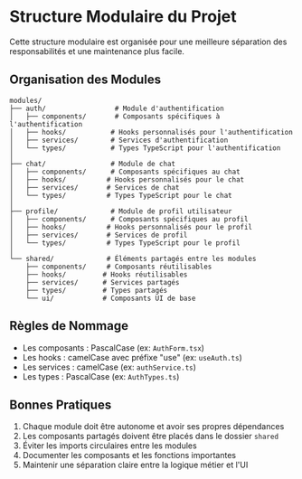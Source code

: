 # Structure Modulaire du Projet

Cette structure modulaire est organisée pour une meilleure séparation des responsabilités et une maintenance plus facile.

## Organisation des Modules

```
modules/
├── auth/                 # Module d'authentification
│   ├── components/       # Composants spécifiques à l'authentification
│   ├── hooks/           # Hooks personnalisés pour l'authentification
│   ├── services/        # Services d'authentification
│   └── types/           # Types TypeScript pour l'authentification
│
├── chat/                # Module de chat
│   ├── components/      # Composants spécifiques au chat
│   ├── hooks/          # Hooks personnalisés pour le chat
│   ├── services/       # Services de chat
│   └── types/          # Types TypeScript pour le chat
│
├── profile/             # Module de profil utilisateur
│   ├── components/      # Composants spécifiques au profil
│   ├── hooks/          # Hooks personnalisés pour le profil
│   ├── services/       # Services de profil
│   └── types/          # Types TypeScript pour le profil
│
└── shared/             # Éléments partagés entre les modules
    ├── components/     # Composants réutilisables
    ├── hooks/         # Hooks réutilisables
    ├── services/      # Services partagés
    ├── types/         # Types partagés
    └── ui/            # Composants UI de base
```

## Règles de Nommage

- Les composants : PascalCase (ex: `AuthForm.tsx`)
- Les hooks : camelCase avec préfixe "use" (ex: `useAuth.ts`)
- Les services : camelCase (ex: `authService.ts`)
- Les types : PascalCase (ex: `AuthTypes.ts`)

## Bonnes Pratiques

1. Chaque module doit être autonome et avoir ses propres dépendances
2. Les composants partagés doivent être placés dans le dossier `shared`
3. Éviter les imports circulaires entre les modules
4. Documenter les composants et les fonctions importantes
5. Maintenir une séparation claire entre la logique métier et l'UI 